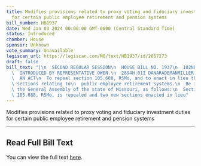 ```yaml
---
title: Modifies provisions related to proxy voting and fiduciary investment duties
  for certain public employee retirement and pension systems
bill_number: HB1937
date: Wed Jan 03 2024 00:00:00 GMT-0600 (Central Standard Time)
status: Introduced
chamber: House
sponsor: Unknown
vote_summary: Unavailable
legiscan_url: https://legiscan.com/MO/text/HB1937/id/2867273
draft: false
bill_text: "|\n  SECOND REGULAR SESSION\n  HOUSE BILL NO. 1937\n  102ND GENERAL ASSEMBLY\n\
  \  INTRODUCED BY REPRESENTATIVE OWEN.\n  2894H.01I DANARADEMANMILLER,ChiefClerk\n\
  \  AN ACT\n  To repeal section 105.688, RSMo, and to enact in lieu thereof two new\
  \ sections relating to\n  public employee retirement systems.\n  Be it enacted by\
  \ the General Assembly of the state of Missouri, as follows:\n  Section A. Section\
  \ 105.688, RSMo, is repealed and two new sections enacted in lieu"
---
```

Modifies provisions related to proxy voting and fiduciary investment duties for certain public employee retirement and pension systems

---

## Read Full Bill Text

You can view the full text [here](https://legiscan.com/MO/text/HB1937/id/2867273).
